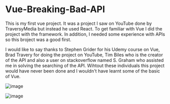 # Vue-Breaking-Bad-API

This is my first vue project. It was a project I saw on YouTube done by TraversyMedia but instead he used React. To get familiar with Vue I did the project with the framework. In addition, I needed some experience with APIs so this broject was a good first.

I would like to say thanks to Stephen Grider for his Udemy course on Vue, Brad Travery for doing the project on YouTube, Tim Biles who is the creator of the API and also a user on stackoverflow named S. Graham who assisted me in solving the searching of the API. Wihtout these individuals this project would have never been done and I wouldn't have learnt some of the basic of Vue.

![image](https://user-images.githubusercontent.com/59769514/115722132-4ecb9300-a344-11eb-87f1-275376fe81dd.png)

![image](https://user-images.githubusercontent.com/59769514/115722227-673bad80-a344-11eb-9e3e-22ceb2776a8f.png)
